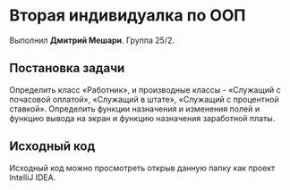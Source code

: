 # Вторая индивидуалка по ООП

Выполнил **Дмитрий Мешари**. Группа 25/2.

## Постановка задачи

Определить класс «Работник», и производные классы - «Служащий с почасовой оплатой», «Служащий в штате», «Служащий с процентной ставкой». Определить функции назначения и изменения полей и функцию вывода на экран и функцию назначения заработной платы.

## Исходный код

Исходный код можно просмотреть открыв данную папку как проект IntelliJ IDEA.